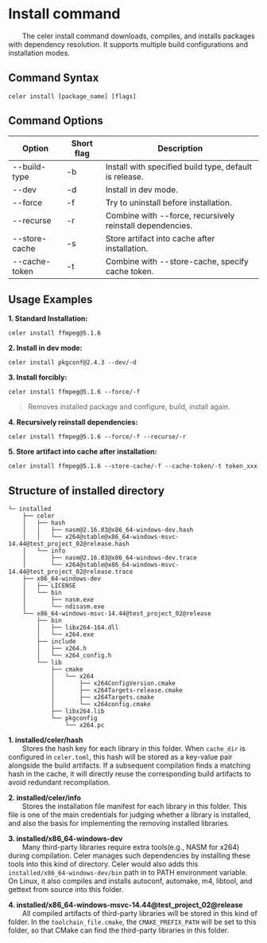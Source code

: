 # Install command

&emsp;&emsp;The celer install command downloads, compiles, and installs packages with dependency resolution. It supports multiple build configurations and installation modes.

## Command Syntax

```shell
celer install [package_name] [flags]  
```

## Command Options

| Option	        | Short flag | Description                                              |
| ----------------- | ---------- | ---------------------------------------------------------|
| --build-type	    | -b	     | Install with specified build type, default is release.   |
| --dev             | -d         | Install in dev mode.                                     |
| --force	        | -f	     | Try to uninstall before installation.                    |
| --recurse	        | -r	     | Combine with --force, recursively reinstall dependencies.|
| --store-cache     | -s         | Store artifact into cache after installation.            |
| --cache-token     | -t         | Combine with --store-cache, specify cache token.         |

## Usage Examples

**1. Standard Installation:**

```shell
celer install ffmpeg@5.1.6
```

**2. Install in dev mode:**

```shell
celer install pkgconf@2.4.3 --dev/-d  
```

**3. Install forcibly:**

```shell
celer install ffmpeg@5.1.6 --force/-f
```
>Removes installed package and configure, build, install again.

**4. Recursively reinstall dependencies:**

```shell
celer install ffmpeg@5.1.6 --force/-f --recurse/-r
```

**5. Store artifact into cache after installation:**

```shell
celer install ffmpeg@5.1.6 --store-cache/-f --cache-token/-t token_xxx
```

## Structure of installed directory

```
└─ installed
    ├── celer
    │   ├── hash
    │   │   ├── nasm@2.16.03@x86_64-windows-dev.hash
    │   │   └── x264@stable@x86_64-windows-msvc-14.44@test_project_02@release.hash
    │   └── info
    │       ├── nasm@2.16.03@x86_64-windows-dev.trace
    │       └── x264@stable@x86_64-windows-msvc-14.44@test_project_02@release.trace
    ├── x86_64-windows-dev
    │   ├── LICENSE
    │   └── bin
    │       ├── nasm.exe
    │       └── ndisasm.exe
    └── x86_64-windows-msvc-14.44@test_project_02@release
        ├── bin
        │   ├── libx264-164.dll
        │   └── x264.exe
        ├── include
        │   ├── x264.h
        │   └── x264_config.h
        └── lib
            ├── cmake
            │   └── x264
            │       ├── x264ConfigVersion.cmake
            │       ├── x264Targets-release.cmake
            │       ├── x264Targets.cmake
            │       └── x264config.cmake
            ├── libx264.lib
            └── pkgconfig
                └── x264.pc
```

**1. installed/celer/hash**   
&emsp;&emsp;Stores the hash key for each library in this folder. When `cache_dir` is configured in `celer.toml`, this hash will be stored as a key-value pair alongside the build artifacts. If a subsequent compilation finds a matching hash in the cache, it will directly reuse the corresponding build artifacts to avoid redundant recompilation.  

**2. installed/celer/info**   
&emsp;&emsp;Stores the installation file manifest for each library in this folder. This file is one of the main credentials for judging whether a library is installed, and also the basis for implementing the removing installed libraries.  

**3. installed/x86_64-windows-dev**   
&emsp;&emsp;Many third-party libraries require extra tools(e.g., NASM for x264) during compilation. Celer manages such dependencies by installing these tools into this kind of directory. Celer would also adds this `installed/x86_64-windows-dev/bin` path in to PATH environment variable. On Linux, it also compiles and installs autoconf, automake, m4, libtool, and gettext from source into this folder. 

**4. installed/x86_64-windows-msvc-14.44@test_project_02@release**   
&emsp;&emsp;All compiled artifacts of third-party libraries will be stored in this kind of folder. In the `toolchain_file.cmake`, the `CMAKE_PREFIX_PATH` will be set to this folder, so that CMake can find the third-party libraries in this folder.
